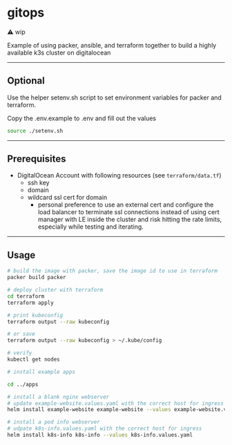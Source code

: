 # gitops

⚠️ wip

Example of using packer, ansible, and terraform together to build a highly available k3s cluster on digitalocean

---
## Optional
Use the helper setenv.sh script to set environment variables for packer and terraform.

Copy the .env.example to .env and fill out the values

```sh
source ./setenv.sh
```

---
## Prerequisites
- DigitalOcean Account with following resources (see `terraform/data.tf`)
    - ssh key
    - domain
    - wildcard ssl cert for domain
        - personal preference to use an external cert and configure the load balancer to terminate ssl connections instead of using cert manager with LE inside the cluster and risk hitting the rate limits, especially while testing and iterating.

---
## Usage
```sh
# build the image with packer, save the image id to use in terraform
packer build packer

# deploy cluster with terraform
cd terraform
terraform apply

# print kubeconfig
terraform output --raw kubeconfig

# or save
terraform output --raw kubeconfig > ~/.kube/config

# verify
kubectl get nodes

# install example apps

cd ../apps

# install a blank nginx webserver
# update example-website.values.yaml with the correct host for ingress
helm install example-website example-website --values example-website.values.yaml

# install a pod info webserver
# udpate k8s-info.values.yaml with the correct host for ingress
helm install k8s-info k8s-info --values k8s-info.values.yaml
```
